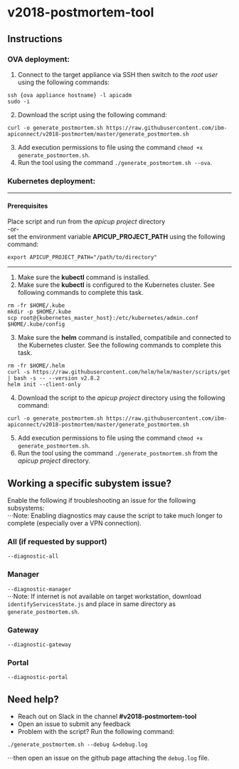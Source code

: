 # v2018-postmortem-tool


## Instructions
### OVA deployment:
1. Connect to the target appliance via SSH then switch to the _root user_ using the following commands:
```shell
ssh {ova appliance hostname} -l apicadm
sudo -i
```
2.  Download the script using the following command:
```shell
curl -o generate_postmortem.sh https://raw.githubusercontent.com/ibm-apiconnect/v2018-postmortem/master/generate_postmortem.sh
```
3.  Add execution permissions to file using the command `chmod +x generate_postmortem.sh`.
4.  Run the tool using the command `./generate_postmortem.sh --ova`.

### Kubernetes deployment:
------
#### Prerequisites
Place script and run from the _apicup project_ directory  
-or-  
set the environment variable **APICUP_PROJECT_PATH** using the following command:
```shell
export APICUP_PROJECT_PATH="/path/to/directory"
```
------
1.  Make sure the **kubectl** command is installed.
2.  Make sure the **kubectl** is configured to the Kubernetes cluster.  See following commands to complete this task.
```shell
rm -fr $HOME/.kube
mkdir -p $HOME/.kube
scp root@{kubernetes_master_host}:/etc/kubernetes/admin.conf $HOME/.kube/config
```
3.  Make sure the **helm** command is installed, compatibile and connected to the Kubernetes cluster.  See the following commands to complete this task.
```shell
rm -fr $HOME/.helm
curl -s https://raw.githubusercontent.com/helm/helm/master/scripts/get | bash -s -- --version v2.8.2
helm init --client-only
```
4.  Download the script to the _apicup project_ directory using the following command:
```shell
curl -o generate_postmortem.sh https://raw.githubusercontent.com/ibm-apiconnect/v2018-postmortem/master/generate_postmortem.sh
```
5.  Add execution permissions to file using the command `chmod +x generate_postmortem.sh`.
6.  Run the tool using the command `./generate_postmortem.sh` from the _apicup project_ directory.


## Working a specific subystem issue?
Enable the following if troubleshooting an issue for the following subsystems:  
⋅⋅⋅Note: Enabling diagnostics may cause the script to take much longer to complete (especially over a VPN connection).
### All (if requested by support)
`--diagnostic-all`
### Manager
`--diagnostic-manager`  
⋅⋅⋅Note:  If internet is not available on target workstation, download `identifyServicesState.js` and place in same directory as `generate_postmortem.sh`.
### Gateway
`--diagnostic-gateway`
### Portal
`--diagnostic-portal`


## Need help?
-  Reach out on Slack in the channel **#v2018-postmortem-tool**
-  Open an issue to submit any feedback
-  Problem with the script?  Run the following command:
```shell
./generate_postmortem.sh --debug &>debug.log
```
⋅⋅⋅then open an issue on the github page attaching the `debug.log` file.